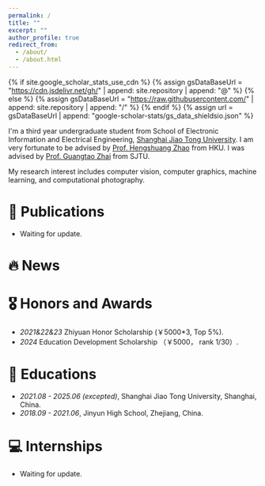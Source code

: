```yaml
---
permalink: /
title: ""
excerpt: ""
author_profile: true
redirect_from: 
  - /about/
  - /about.html
---
```


{% if site.google_scholar_stats_use_cdn %}
{% assign gsDataBaseUrl = "https://cdn.jsdelivr.net/gh/" | append: site.repository | append: "@" %}
{% else %}
{% assign gsDataBaseUrl = "https://raw.githubusercontent.com/" | append: site.repository | append: "/" %}
{% endif %}
{% assign url = gsDataBaseUrl | append: "google-scholar-stats/gs_data_shieldsio.json" %}

<span class='anchor' id='about-me'></span>

I'm a third year undergraduate student from School of Electronic Information and Electrical Engineering, [Shanghai Jiao Tong University](https://www.sjtu.edu.cn/). I am very fortunate to be advised by [Prof. Hengshuang Zhao](https://www.XXX.com/) from HKU. I was advised by [Prof. Guangtao Zhai](https://faculty.sjtu.edu.cn/zhaiguangtao/zh_CN/index.htm) from SJTU.

My research interest includes computer vision, computer graphics, machine learning, and computational photography.

# 📝 Publications 
- Waiting for update.

# 🔥 News


# 🎖 Honors and Awards
- *2021&22&23* Zhiyuan Honor Scholarship (￥5000*3, Top 5%). 
- *2024* Education Development Scholarship （￥5000， rank 1/30）. 

# 📖 Educations
- *2021.08 - 2025.06 (excepted)*, Shanghai Jiao Tong University, Shanghai, China. 
- *2018.09 - 2021.06*, Jinyun High School, Zhejiang, China. 


# 💻 Internships
- Waiting for update.
